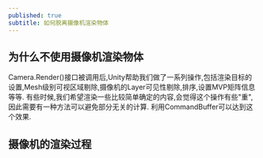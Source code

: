 ```yaml
---
published: true
subtitle: 如何脱离摄像机渲染物体
---
```

## 为什么不使用摄像机渲染物体
Camera.Render()接口被调用后,Unity帮助我们做了一系列操作,包括渲染目标的设置,Mesh级别可视区域剔除,摄像机的Layer可见性剔除,排序,设置MVP矩阵信息等等.
有些时候,我们希望渲染一些比较简单确定的内容,会觉得这个操作有些"重",因此需要有一种方法可以避免部分无关的计算.
利用CommandBuffer可以达到这个效果.

## 摄像机的渲染过程
